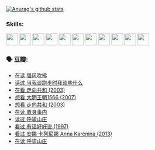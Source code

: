 
[![Anurag's github stats](https://github-readme-stats.vercel.app/api?username=w940853815)](https://github.com/anuraghazra/github-readme-stats)

### Skills:

<code><img height="32" src="https://cdn.jsdelivr.net/npm/simple-icons@v5/icons/python.svg"></code>
<code><img height="32" src="https://cdn.jsdelivr.net/npm/simple-icons@v5/icons/javascript.svg"></code>
<code><img height="32" src="https://cdn.jsdelivr.net/npm/simple-icons@v5/icons/django.svg"></code>
<code><img height="32" src="https://cdn.jsdelivr.net/npm/simple-icons@v5/icons/flask.svg"></code>
<code><img height="32" src="https://cdn.jsdelivr.net/npm/simple-icons@v5/icons/vuetify.svg"></code>
<code><img height="32" src="https://cdn.jsdelivr.net/npm/simple-icons@v5/icons/git.svg"></code>
<code><img height="32" src="https://cdn.jsdelivr.net/npm/simple-icons@v5/icons/docker.svg"></code>
<code><img height="32" src="https://cdn.jsdelivr.net/npm/simple-icons@v5/icons/postgresql.svg"></code>
<code><img height="32" src="https://cdn.jsdelivr.net/npm/simple-icons@v5/icons/elasticsearch.svg"></code>
<code><img height="32" src="https://cdn.jsdelivr.net/npm/simple-icons@v5/icons/macos.svg"></code>
<code><img height="32" src="https://cdn.jsdelivr.net/npm/simple-icons@v5/icons/linux.svg"></code>

### 🗣 豆瓣:

<!-- DOUBAN-ACTIVITIES:START -->
- [在读 强风吹拂](https://www.douban.com/people/136069238/status/3725395475/?_i=42256022)
- [读过 当我谈跑步时我谈些什么](https://www.douban.com/people/136069238/status/3715422296/?_i=42256022)
- [在看 走向共和‎ (2003)](https://www.douban.com/people/136069238/status/3711470443/?_i=42256022)
- [想看 大明王朝1566‎ (2007)](https://www.douban.com/people/136069238/status/3710980213/?_i=42256022)
- [想看 走向共和‎ (2003)](https://www.douban.com/people/136069238/status/3710980002/?_i=42256022)
- [在读 置身事内](https://www.douban.com/people/136069238/status/3710472151/?_i=42256022)
- [读过 呼啸山庄](https://www.douban.com/people/136069238/status/3710470617/?_i=42256022)
- [看过 有话好好说‎ (1997)](https://www.douban.com/people/136069238/status/3709833172/?_i=42256022)
- [看过 安娜·卡列尼娜 Anna Karénina‎ (2013)](https://www.douban.com/people/136069238/status/3708942010/?_i=42256022)
- [在读 呼啸山庄](https://www.douban.com/people/136069238/status/3701626992/?_i=42256022)
<!-- DOUBAN-ACTIVITIES:END -->
<!--
**w940853815/w940853815** is a ✨ _special_ ✨ repository because its `README.md` (this file) appears on your GitHub profile.

Here are some ideas to get you started:

- 🔭 I’m currently working on ...
- 🌱 I’m currently learning ...
- 👯 I’m looking to collaborate on ...
- 🤔 I’m looking for help with ...
- 💬 Ask me about ...
- 📫 How to reach me: ...
- 😄 Pronouns: ...
- ⚡ Fun fact: ...
-->
